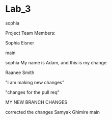 # Lab_3
sophia

Project Team Members:

Sophia Eisner


main



sophia
My name is Adam, and this is my change

Raanee Smith

"I am making new changes"

"changes for the pull req"

MY NEW BRANCH CHANGES

corrected the changes
Samyak Ghimire
main

